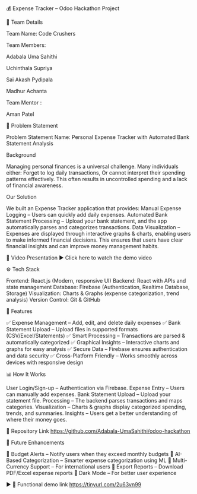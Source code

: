 💰 Expense Tracker – Odoo Hackathon Project

👥 Team Details

Team Name: Code Crushers

Team Members:

Adabala Uma Sahithi

Uchinthala Supriya

Sai Akash Pydipala

Madhur Achanta

Team Mentor : 

Aman Patel



📝 Problem Statement

Problem Statement Name: Personal Expense Tracker with Automated Bank Statement Analysis

Background

Managing personal finances is a universal challenge. Many individuals either:
Forget to log daily transactions,
Or cannot interpret their spending patterns effectively.
This often results in uncontrolled spending and a lack of financial awareness.

Our Solution

We built an Expense Tracker application that provides:
Manual Expense Logging – Users can quickly add daily expenses.
Automated Bank Statement Processing – Upload your bank statement, and the app automatically parses and categorizes transactions.
Data Visualization – Expenses are displayed through interactive graphs & charts, enabling users to make informed financial decisions.
This ensures that users have clear financial insights and can improve money management habits.

🎥 Video Presentation
▶️ Click here to watch the demo video

⚙️ Tech Stack

Frontend: React.js (Modern, responsive UI)
Backend: React with APIs and state management
Database: Firebase (Authentication, Realtime Database, Storage)
Visualization: Charts & Graphs (expense categorization, trend analysis)
Version Control: Git & GitHub

🚀 Features

✅ Expense Management – Add, edit, and delete daily expenses
✅ Bank Statement Upload – Upload files in supported formats (CSV/Excel/Statements)
✅ Smart Processing – Transactions are parsed & automatically categorized
✅ Graphical Insights – Interactive charts and graphs for easy analysis
✅ Secure Data – Firebase ensures authentication and data security
✅ Cross-Platform Friendly – Works smoothly across devices with responsive design


📊 How It Works

User Login/Sign-up – Authentication via Firebase.
Expense Entry – Users can manually add expenses.
Bank Statement Upload – Upload your statement file.
Processing – The backend parses transactions and maps categories.
Visualization – Charts & graphs display categorized spending, trends, and summaries.
Insights – Users get a better understanding of where their money goes.

📂 Repository Link
https://github.com/Adabala-UmaSahithi/odoo-hackathon

🔮 Future Enhancements

🚧 Budget Alerts – Notify users when they exceed monthly budgets
🚧 AI-Based Categorization – Smarter expense categorization using ML
🚧 Multi-Currency Support – For international users
🚧 Export Reports – Download PDF/Excel expense reports
🚧 Dark Mode – For better user experience



▶️ 🔗 Functional demo link
https://tinyurl.com/2u63vn99

